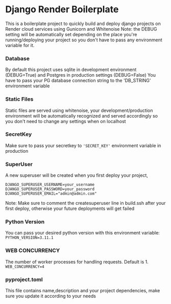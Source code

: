 # Django Render Boilerplate
This is a boilerplate project to quickly build and deploy django projects on Render cloud services using Gunicorn and Whitenoise
Note: the DEBUG setting will be automatically set depending on the place you're running/deploying your project so you don't have to pass any environment variable for it.
### Database
By default this project uses sqlite in development environment (DEBUG=True) and Postgres in production settings (DEBUG=False)
You have to pass your PG database connection string to the 'DB_STRING' environment variable
### Static Files
Static files are served using whitenoise, your development/production environment will be automatically recognized and served accordingly so you don't need to change any settings when on localhost
### SecretKey
Make sure to pass your secretkey to ```'SECRET_KEY'``` environment variable in production
### SuperUser
A new superuser will be created when you first deploy your project, 

```
DJANGO_SUPERUSER_USERNAME=your_username
DJANGO_SUPERUSER_PASSWORD=your_password 
DJANGO_SUPERUSER_EMAIL="admin@admin.com"
```
Note: Make sure to comment the createsuperuser line in build.ssh after your first deploy, otherwise your future deployments will get failed
### Python Version
You can pass your desired python version with this environment variable:
```PYTHON_VERSION=3.11.1```

### WEB CONCURRENCY
The number of worker processes for handling requests. Default is 1.
```WEB_CONCURRENCY=4```

### pyproject.toml
This file contains name,description and your project dependencies, make sure you update it according to your needs

